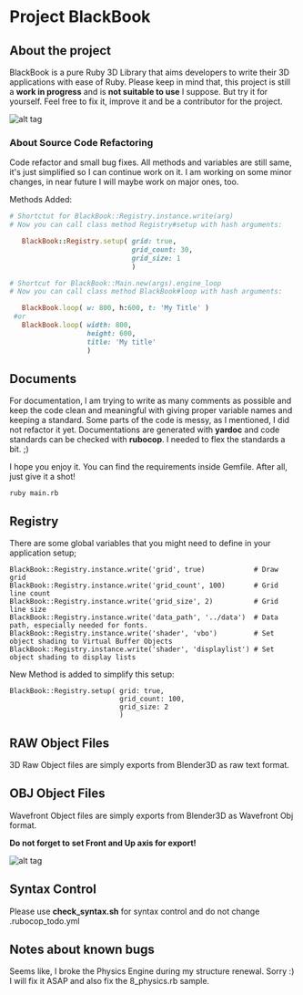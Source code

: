 Project BlackBook
===================


About the project
----------
BlackBook is a pure Ruby 3D Library that aims developers to write their 3D applications with ease of Ruby. Please keep in mind that, this project is still a **work in progress** and is **not suitable to use** I suppose. But try it for yourself. Feel free to fix it, improve it and be a contributor for the project.


![alt tag](https://raw.github.com/sinanislekdemir/blackbook/master/sample.png)

### About Source Code Refactoring

Code refactor and small bug fixes. All methods and variables are still same, it's just simplified so I can continue work on it.
I am working on some minor changes, in near future I will maybe work on major ones, too.

Methods Added:
```ruby
# Shortctut for BlackBook::Registry.instance.write(arg)
# Now you can call class method Registry#setup with hash arguments:

   BlackBook::Registry.setup( grid: true,
                              grid_count: 30,
                              grid_size: 1
                              )

# Shortcut for BlackBook::Main.new(args).engine_loop
# Now you can call class method BlackBook#loop with hash arguments:

   BlackBook.loop( w: 800, h:600, t: 'My Title' )
 #or
   BlackBook.loop( width: 800,
                   height: 600,
                   title: 'My title'
                   )
```


Documents
-------------

For documentation, I am trying to write as many comments as possible and keep the code clean and meaningful with giving proper variable names and keeping a standard. 
Some parts of the code is messy, as I mentioned, I did not refactor it yet.
Documentations are generated with **yardoc** and code standards can be checked with **rubocop**. I needed to flex the standards a bit. ;)

I hope you enjoy it. You can find the requirements inside Gemfile.
After all, just give it a shot!

    ruby main.rb


Registry
--------------
There are some global variables that you might need to define in your application setup;

    BlackBook::Registry.instance.write('grid', true)            # Draw grid
    BlackBook::Registry.instance.write('grid_count', 100)       # Grid line count
    BlackBook::Registry.instance.write('grid_size', 2)          # Grid line size
    BlackBook::Registry.instance.write('data_path', '../data')  # Data path, especially needed for fonts.
    BlackBook::Registry.instance.write('shader', 'vbo')         # Set object shading to Virtual Buffer Objects
    BlackBook::Registry.instance.write('shader', 'displaylist') # Set object shading to display lists

New Method is added to simplify this setup:

    BlackBook::Registry.setup( grid: true,
                               grid_count: 100,
                               grid_size: 2
                               )


RAW Object Files
----------------
3D Raw Object files are simply exports from Blender3D as raw text format.

OBJ Object Files
----------------
Wavefront Object files are simply exports from Blender3D as Wavefront Obj format.

**Do not forget to set Front and Up axis for export!**

![alt tag](https://raw.github.com/sinanislekdemir/blackbook/master/obj_export.png)


Syntax Control
--------------
Please use **check\_syntax.sh** for syntax control and do not change .rubocop_todo.yml


Notes about known bugs
-----------------------

Seems like, I broke the Physics Engine during my structure renewal. Sorry :) I will fix it ASAP and also fix the 8_physics.rb sample.
